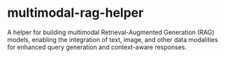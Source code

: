 # multimodal-rag-helper
A helper for building multimodal Retrieval-Augmented Generation (RAG) models, enabling the integration of text, image, and other data modalities for enhanced query generation and context-aware responses.
